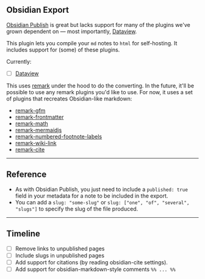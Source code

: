 ## Obsidian Export

[Obsidian Publish](https://obsidian.md/publish) is great but lacks support for many of the plugins we've grown dependent on — most importantly, [Dataview](https://github.com/blacksmithgu/obsidian-dataview).

This plugin lets you compile your `md` notes to `html` for self-hosting. It includes support for (some) of these plugins.

Currently:

- [ ] [Dataview](https://github.com/blacksmithgu/obsidian-dataview)

This uses [remark](https://github.com/remarkjs/remark) under the hood to do the converting. In the future, it'll be possible to use any remark plugins you'd like to use. For now, it uses a set of plugins that recreates Obsidian-like markdown:

- [remark-gfm](https://github.com/remarkjs/remark-gfm)
- [remark-frontmatter](https://github.com/remarkjs/remark-frontmatter)
- [remark-math](https://github.com/remarkjs/remark-math)
- [remark-mermaidjs](https://github.com/remcohaszing/remark-mermaidjs)
- [remark-numbered-footnote-labels](https://github.com/jackfletch/remark-numbered-footnote-labels)
- [remark-wiki-link](https://github.com/landakram/remark-wiki-link)
- [remark-cite](https://github.com/benrbray/remark-cite)

---

## Reference

- As with Obsidian Publish, you just need to include a `published: true` field in your metadata for a note to be included in the export.
- You can add a `slug: "some-slug"` or `slug: ["one", "of", "several", "slugs"]` to specify the slug of the file produced.

---

## Timeline
- [ ] Remove links to unpublished pages 
- [ ] Include slugs in unpublished pages  
- [ ] Add support for citations (by reading obsidian-cite settings).
- [ ] Add support for obsidian-markdown-style comments `%% ... %%`
